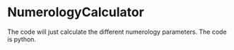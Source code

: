# NumerologyCalculator
The code will just calculate the different numerology parameters. The code is python.
